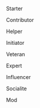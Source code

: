 Starter

  
Contributor

  
Helper

 
 
Initiator

  
Veteran

  
Expert

  
Influencer

  

Socialite

  
Mod

 
